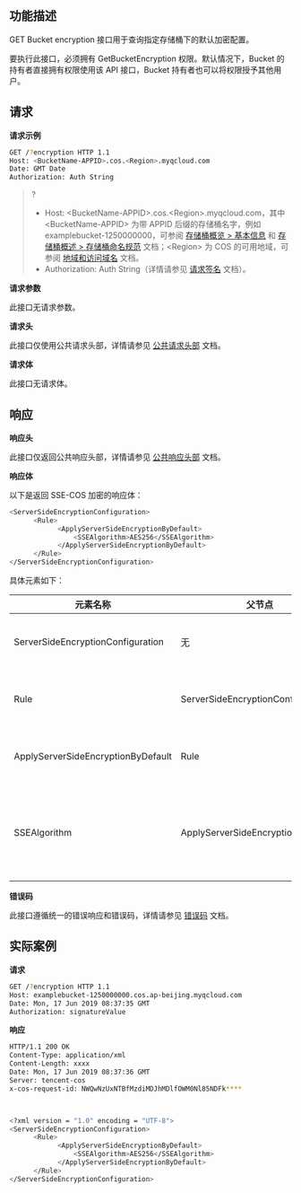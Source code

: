 ## 功能描述

GET Bucket encryption 接口用于查询指定存储桶下的默认加密配置。

要执行此接口，必须拥有 GetBucketEncryption 权限。默认情况下，Bucket  的持有者直接拥有权限使用该 API 接口，Bucket  持有者也可以将权限授予其他用户。

## 请求

**请求示例**

```sh
GET /?encryption HTTP 1.1
Host: <BucketName-APPID>.cos.<Region>.myqcloud.com
Date: GMT Date
Authorization: Auth String
```

>? 
> - Host: &lt;BucketName-APPID>.cos.&lt;Region>.myqcloud.com，其中 &lt;BucketName-APPID> 为带 APPID 后缀的存储桶名字，例如 examplebucket-1250000000，可参阅 [存储桶概览 > 基本信息](https://cloud.tencent.com/document/product/436/48921#.E5.9F.BA.E6.9C.AC.E4.BF.A1.E6.81.AF) 和 [存储桶概述 > 存储桶命名规范](https://cloud.tencent.com/document/product/436/13312#.E5.AD.98.E5.82.A8.E6.A1.B6.E5.91.BD.E5.90.8D.E8.A7.84.E8.8C.83) 文档；&lt;Region> 为 COS 的可用地域，可参阅 [地域和访问域名](http://cloud.tencent.com/document/product/436/6224) 文档。
> - Authorization: Auth String（详情请参见 [请求签名](https://cloud.tencent.com/document/product/436/7778) 文档）。
> 

**请求参数**

此接口无请求参数。

**请求头**

此接口仅使用公共请求头部，详情请参见 [公共请求头部](https://cloud.tencent.com/document/product/436/7728) 文档。

**请求体**

此接口无请求体。

## 响应

**响应头**

此接口仅返回公共响应头部，详情请参见 [公共响应头部](https://cloud.tencent.com/document/product/436/7729) 文档。

**响应体**

以下是返回 SSE-COS 加密的响应体：

```sh
<ServerSideEncryptionConfiguration>
      <Rule>
            <ApplyServerSideEncryptionByDefault>
                <SSEAlgorithm>AES256</SSEAlgorithm>
            </ApplyServerSideEncryptionByDefault>
      </Rule>
</ServerSideEncryptionConfiguration>
```


具体元素如下：

| 元素名称                           | 父节点                             | 描述                                                         | 类型      |
| ---------------------------------- | ---------------------------------- | ------------------------------------------------------------ | --------- |
| ServerSideEncryptionConfiguration  | 无                                 | 包含默认加密的配置参数                                       | Container |
| Rule                              | ServerSideEncryptionConfiguration  | 默认的服务端加密配置规则                                     | Container |
| ApplyServerSideEncryptionByDefault | Rule                              | 服务端加密的默认配置信息                                     | Container |
| SSEAlgorithm                       | ApplyServerSideEncryptionByDefault | 要使用的服务端加密算法，枚举值：AES256 | String    |

**错误码**

此接口遵循统一的错误响应和错误码，详情请参见 [错误码](https://cloud.tencent.com/document/product/436/7730) 文档。

## 实际案例

**请求**

```sh
GET /?encryption HTTP 1.1
Host: examplebucket-1250000000.cos.ap-beijing.myqcloud.com
Date: Mon, 17 Jun 2019 08:37:35 GMT
Authorization: signatureValue
```

**响应**

```sh
HTTP/1.1 200 OK
Content-Type: application/xml
Content-Length: xxxx
Date: Mon, 17 Jun 2019 08:37:36 GMT
Server: tencent-cos
x-cos-request-id: NWQwNzUxNTBfMzdiMDJhMDlfOWM0Nl85NDFk****



<?xml version = "1.0" encoding = "UTF-8">
<ServerSideEncryptionConfiguration>
      <Rule>
            <ApplyServerSideEncryptionByDefault>
                <SSEAlgorithm>AES256</SSEAlgorithm>
            </ApplyServerSideEncryptionByDefault>
      </Rule>
</ServerSideEncryptionConfiguration>
```
